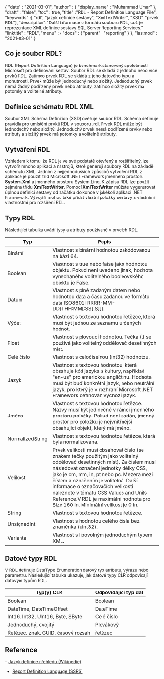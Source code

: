{
  "date" : "2021-03-01",
  "author" : {
    "display_name" : "Muhammad Umar"
},
  "draft" : "false",
  "toc" : true,
  "title" :"RDL - Report Definition Language File",
  "keywords" :[ "rdl", "jazyk definice sestavy", "XmlTextWriter", "XSD", "prvek RDL"],
  "description":"Další informace o formátu souboru RDL, což je reprezentace XML definice sestavy SQL Server Reporting Services.",
  "linktitle" : "RDL",
  "menu" : {
    "docs" : {
      "parent" : "reporting"
}
},
  "lastmod" : "2021-03-01"
}

## Co je soubor RDL? ##

RDL (Report Definition Language) je benchmark stanovený společností Microsoft pro definování sestav. Soubor RDL se skládá z jednoho nebo více prvků RDL. Zatímco prvek RDL se skládá z jeho datového typu a mohutnosti. Prvek může být jednoduchý nebo složitý. Jednoduchý prvek nemá žádný podřízený prvek nebo atributy, zatímco složitý prvek má potomky a volitelné atributy.

## Definice schématu RDL XML
Soubor XML Schema Definition (XSD) ověřuje soubor RDL. Schéma definuje pravidla pro umístění prvků RDL v souboru .rdl. Prvek RDL může být jednoduchý nebo složitý. Jednoduchý prvek nemá podřízené prvky nebo atributy a složitý prvek má potomky a volitelně atributy.

## Vytváření RDL
Vzhledem k tomu, že RDL je ve své podstatě otevřený a rozšiřitelný, lze vytvořit mnoho aplikací a nástrojů, které generují soubory RDL na základě schématu XML. Jedním z nejjednodušších způsobů vytvoření RDL z aplikace je použití tříd Microsoft .NET Framework jmenného prostoru **System.Xml** a jmenného prostoru System.Linq. K zápisu RDL lze použít zejména třídu **XmlTextWriter**. Pomocí **XmlTextWriter** můžete vygenerovat úplnou definici sestavy od začátku do konce v jakékoli aplikaci .NET Framework. Vývojáři mohou také přidat vlastní položky sestavy s vlastními vlastnostmi pro rozšíření RDL.

## Typy RDL
Následující tabulka uvádí typy a atributy používané v prvcích RDL.

|Typ|Popis|
---|---|
|Binární |Vlastnost s binární hodnotou zakódovanou na bázi 64.|
|Boolean| Vlastnost s true nebo false jako hodnotou objektu. Pokud není uvedeno jinak, hodnota vynechaného volitelného booleovského objektu je False.|
|Datum |Vlastnost s plně zadaným datem nebo hodnotou data a času zadanou ve formátu data ISO8601: RRRR-MM-DD[THH:MM[:SS[.S]]].|
|Výčet |Vlastnost s textovou hodnotou řetězce, která musí být jednou ze seznamu určených hodnot.|
|Float |Vlastnost s plovoucí hodnotou. Tečka (.) se používá jako volitelný oddělovač desetinných míst.|
|Celé číslo |Vlastnost s celočíselnou (int32) hodnotou.|
|Jazyk |Vlastnost s textovou hodnotou, která obsahuje kód jazyka a kultury, například "en-us" pro americkou angličtinu. Hodnota musí být buď konkrétní jazyk, nebo neutrální jazyk, pro který je v rozhraní Microsoft .NET Framework definován výchozí jazyk.|
|Jméno |Vlastnost s textovou hodnotou řetězce. Názvy musí být jedinečné v rámci jmenného prostoru položky. Pokud není zadán, jmenný prostor pro položku je nejvnitřnější obsahující objekt, který má jméno.|
|NormalizedString |Vlastnost s textovou hodnotou řetězce, která byla normalizována.|
|Velikost |Prvek velikosti musí obsahovat číslo (se znakem tečky použitým jako volitelný oddělovač desetinných míst). Za číslem musí následovat označení jednotky délky CSS, jako je cm, mm, in, pt nebo pc. Mezera mezi číslem a označením je volitelná. Další informace o označovačích velikosti naleznete v tématu CSS Values and Units Reference.V RDL je maximální hodnota pro Size 160 in. Minimální velikost je 0 in.|
|String |Vlastnost s textovou hodnotou řetězce.|
|UnsignedInt |Vlastnost s hodnotou celého čísla bez znaménka (uint32).|
|Varianta |Vlastnost s libovolným jednoduchým typem XML.|

## Datové typy RDL
V RDL definuje DataType Enumeration datový typ atributu, výrazu nebo parametru. Následující tabulka ukazuje, jak datové typy CLR odpovídají datovým typům RDL.

|Typ(y) CLR |Odpovídající typ dat|
---|---|
|Boolean| Boolean|
|DateTime, DateTimeOffset |DateTime|
|Int16, Int32, UInt16, Byte, SByte |Celé číslo|
|Jednoduchý, dvojitý |Plovákový|
|Řetězec, znak, GUID, časový rozsah |řetězec|


## Reference ##

– [Jazyk definice přehledu (Wikipedie)](https://en.wikipedia.org/wiki/Report_Definition_Language)
- [Report Definition Language (SSRS)](https://learn.microsoft.com/en-us/sql/reporting-services/reports/report-definition-language-ssrs)

